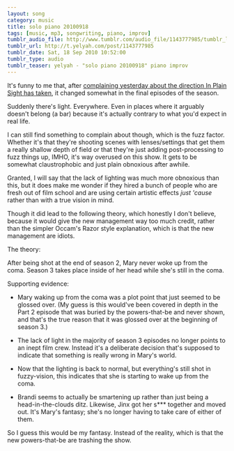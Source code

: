 ```yaml
---
layout: song
category: music
title: solo piano 20100918
tags: [music, mp3, songwriting, piano, improv]
tumblr_audio_file: http://www.tumblr.com/audio_file/1143777985/tumblr_l8y9fvvcWu1qzo4ep
tumblr_url: http://t.yelyah.com/post/1143777985
tumblr_date: Sat, 18 Sep 2010 10:52:00
tumblr_type: audio
tumblr_teaser: yelyah - "solo piano 20100918" piano improv
---
```

It's funny to me that, after [complaining yesterday about the direction In Plain Sight has taken](http://t.yelyah.com/post/1137847759/yelyah-solo-piano-20100917-piano-improv-id), it changed somewhat in the final episodes of the season.

Suddenly there's light. Everywhere. Even in places where it arguably doesn't belong (a bar) because it's actually contrary to what you'd expect in real life.

I can still find something to complain about though, which is the fuzz factor. Whether it's that they're shooting scenes with lenses/settings that get them a really shallow depth of field or that they're just adding post-processing to fuzz things up, IMHO, it's way overused on this show. It gets to be somewhat claustrophobic and just plain obnoxious after awhile.

Granted, I will say that the lack of lighting was much more obnoxious than this, but it does make me wonder if they hired a bunch of people who are fresh out of film school and are using certain artistic effects *just 'cause* rather than with a true vision in mind.

Though it did lead to the following theory, which honestly I don't believe, because it would give the new management way too much credit, rather than the simpler Occam's Razor style explanation, which is that the new management are idiots.

The theory:

After being shot at the end of season 2, Mary never woke up from the coma. Season 3 takes place inside of her head while she's still in the coma.

Supporting evidence:

- Mary waking up from the coma was a plot point that just seemed to be glossed over. (My guess is this would've been covered in depth in the Part 2 episode that was buried by the powers-that-be and never shown, and that's the true reason that it was glossed over at the beginning of season 3.)

- The lack of light in the majority of season 3 episodes no longer points to an inept film crew. Instead it's a deliberate decision that's supposed to indicate that something is really wrong in Mary's world.

- Now that the lighting is back to normal, but everything's still shot in fuzzy-vision, this indicates that she is starting to wake up from the coma.

- Brandi seems to actually be smartening up rather than just being a head-in-the-clouds ditz. Likewise, Jinx got her s*** together and moved out. It's Mary's fantasy; she's no longer having to take care of either of them.

So I guess this would be my fantasy. Instead of the reality, which is that the new powers-that-be are trashing the show.
